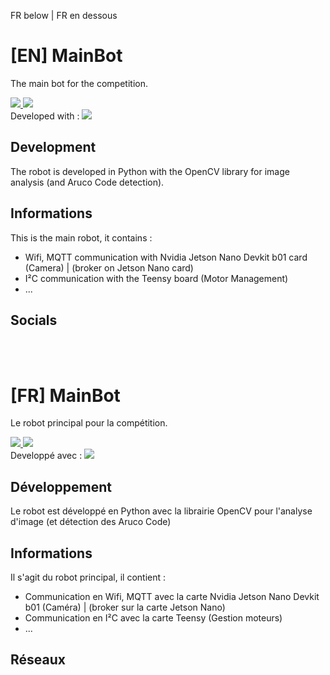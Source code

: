 FR below | FR en dessous
# [EN] MainBot
The main bot for the competition.

<a href="https://www.python.org/" target="_blank">
    <image src="https://img.shields.io/badge/Python-v3.6.9-3776AB.svg?logo=python&longCache=true&style=flat">
</a>
<a href="#">
    <image src="https://img.shields.io/badge/OpenCV-v4.x.x-FFFFFF.svg?logo=OpenCV&longCache=true&style=flat">
</a>
<br>
<span>Developed with : <a href="https://code.visualstudio.com/" target="_blank"><image src="https://img.shields.io/badge/Visual Studio Code-v1.76.2-007ACC.svg?logo=visual-studio-code&logoColor=007ACC&style=flat"></a></span>

## Development
The robot is developed in Python with the OpenCV library for image analysis (and Aruco Code detection).
    
## Informations
This is the main robot, it contains :
* Wifi, MQTT communication with Nvidia Jetson Nano Devkit b01 card (Camera) | (broker on Jetson Nano card)
* I²C communication with the Teensy board (Motor Management)
* ...

## Socials
<!--[Site](https://arduitank.be) - [GitHub](https://github.com/ArduiTank) - [Discord](https://discord.gg/D77Vxmehk7)-->
<br>
<br>

# 
# [FR] MainBot
Le robot principal pour la compétition.

<a href="https://www.python.org/" target="_blank">
    <image src="https://img.shields.io/badge/Python-v3.6.9-3776AB.svg?logo=python&longCache=true&style=flat">
</a>
<a href="#">
    <image src="https://img.shields.io/badge/OpenCV-v4.x.x-FFFFFF.svg?logo=OpenCV&longCache=true&style=flat">
</a>
<br>
<span>Developpé avec : <a href="https://code.visualstudio.com/" target="_blank"><image src="https://img.shields.io/badge/Visual Studio Code-v1.76.2-007ACC.svg?logo=visual-studio-code&logoColor=007ACC&style=flat"></a></span>

## Développement
Le robot est développé en Python avec la librairie OpenCV pour l'analyse d'image (et détection des Aruco Code)
    
## Informations
Il s'agit du robot principal, il contient :
* Communication en Wifi, MQTT avec la carte Nvidia Jetson Nano Devkit b01 (Caméra) | (broker sur la carte Jetson Nano)
* Communication en I²C avec la carte Teensy (Gestion moteurs)
* ...

## Réseaux
<!--[Site](https://arduitank.be) - [GitHub](https://github.com/ArduiTank) - [Discord](https://discord.gg/D77Vxmehk7)-->

